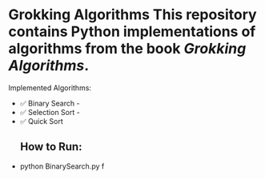 # Grokking Algorithms This repository contains Python implementations of algorithms from the book *Grokking Algorithms*. 
Implemented Algorithms:
- ✅ Binary Search -
- ✅ Selection Sort -
- ✅ Quick Sort
  ## How to Run:
-  python BinarySearch.py f
